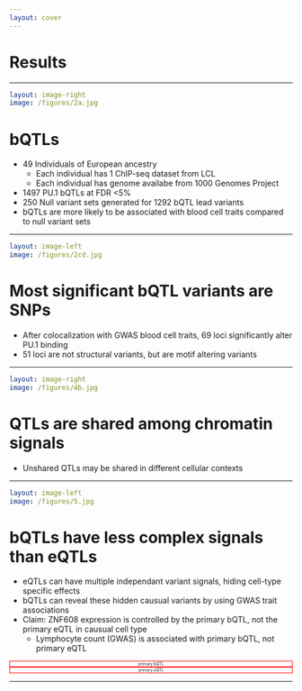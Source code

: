 ```yaml
---
layout: cover
---
```


# Results

---

```yaml
layout: image-right
image: /figures/2a.jpg
```

# bQTLs

- 49 Individuals of European ancestry
  - Each individual has 1 ChIP-seq dataset from LCL
  - Each individual has genome availabe from 1000 Genomes Project
- 1497 PU.1 bQTLs at FDR <5%
- 250 Null variant sets generated for 1292 bQTL lead variants
- bQTLs are more likely to be associated with blood cell traits compared to
  null variant sets

---

```yaml
layout: image-left
image: /figures/2cd.jpg
```

# Most significant bQTL variants are SNPs

- After colocalization with GWAS blood cell traits, 69 loci significantly alter PU.1 binding
- 51 loci are not structural variants, but are motif altering variants

<v-drag-arrow v-click pos="337,76,-1,199"/>

---

```yaml
layout: image-right
image: /figures/4b.jpg
```

# QTLs are shared among chromatin signals

- Unshared QTLs may be shared in different cellular contexts

---

```yaml
layout: image-left
image: /figures/5.jpg
```

# bQTLs have less complex signals than eQTLs

<v-clicks>

- eQTLs can have multiple independant variant signals, hiding cell-type specific effects
- bQTLs can reveal these hidden causual variants by using GWAS trait associations
- Claim: ZNF608 expression is controlled by the primary bQTL, not the primary eQTL in causual cell type
  - Lymphocyte count (GWAS) is associated with primary bQTL, not primary eQTL

</v-clicks>

<v-drag pos="248,243,72,40"  >
<div style="font-size: 0.5em; border: 1px solid red; text-align: center;">
primary bQTL
</div>
</v-drag>

<v-drag pos="219,286,72,40"  >
<div style="font-size: 0.5em; border: 1px solid red; text-align: center;">
primary eQTL
</div>
</v-drag>

<v-drag-arrow pos="223,290,-18,-22" width=1px />
<v-drag-arrow pos="254,256,-22,8" width=1px />

<v-drag-arrow v-click pos="336,435,-98,-16" width=1px />

<!-- When we look at B cells, they don't exhibit rs2028854 (lcl primary eQTL) as a primary eQTL -->

---
